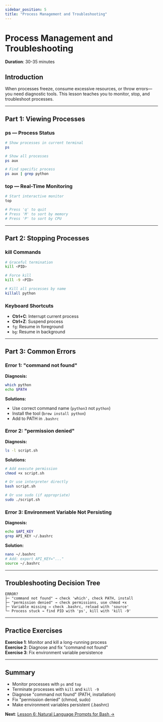 ```yaml
---
sidebar_position: 5
title: "Process Management and Troubleshooting"
---
```


# Process Management and Troubleshooting

**Duration**: 30-35 minutes

## Introduction

When processes freeze, consume excessive resources, or throw errors—you need diagnostic tools. This lesson teaches you to monitor, stop, and troubleshoot processes.

---

## Part 1: Viewing Processes

### ps — Process Status

```bash
# Show processes in current terminal
ps

# Show all processes
ps aux

# Find specific process
ps aux | grep python
```

### top — Real-Time Monitoring

```bash
# Start interactive monitor
top

# Press 'q' to quit
# Press 'M' to sort by memory
# Press 'P' to sort by CPU
```

---

## Part 2: Stopping Processes

### kill Commands

```bash
# Graceful termination
kill <PID>

# Force kill
kill -9 <PID>

# Kill all processes by name
killall python
```

### Keyboard Shortcuts

- **Ctrl+C**: Interrupt current process
- **Ctrl+Z**: Suspend process
- `fg`: Resume in foreground
- `bg`: Resume in background

---

## Part 3: Common Errors

### Error 1: "command not found"

**Diagnosis:**
```bash
which python
echo $PATH
```

**Solutions:**
- Use correct command name (`python3` not `python`)
- Install the tool (`brew install python`)
- Add to PATH in `.bashrc`

### Error 2: "permission denied"

**Diagnosis:**
```bash
ls -l script.sh
```

**Solutions:**
```bash
# Add execute permission
chmod +x script.sh

# Or use interpreter directly
bash script.sh

# Or use sudo (if appropriate)
sudo ./script.sh
```

### Error 3: Environment Variable Not Persisting

**Diagnosis:**
```bash
echo $API_KEY
grep API_KEY ~/.bashrc
```

**Solution:**
```bash
nano ~/.bashrc
# Add: export API_KEY="..."
source ~/.bashrc
```

---

## Troubleshooting Decision Tree

```
ERROR?
├─ "command not found" → check 'which', check PATH, install
├─ "permission denied" → check permissions, use chmod +x
├─ Variable missing → check .bashrc, reload with 'source'
└─ Process stuck → find PID with 'ps', kill with 'kill -9'
```

---

## Practice Exercises

**Exercise 1**: Monitor and kill a long-running process  
**Exercise 2**: Diagnose and fix "command not found"  
**Exercise 3**: Fix environment variable persistence

---

## Summary

- Monitor processes with `ps` and `top`
- Terminate processes with `kill` and `kill -9`
- Diagnose "command not found" (PATH, installation)
- Fix "permission denied" (chmod, sudo)
- Make environment variables persistent (.bashrc)

**Next**: [Lesson 6: Natural Language Prompts for Bash →](./06-natural-language-prompts.md)
